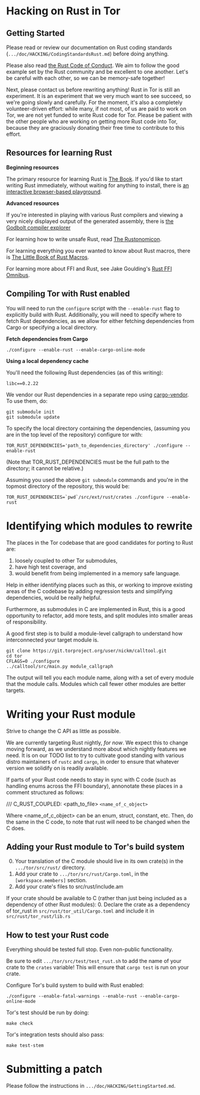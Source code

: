 
 Hacking on Rust in Tor
========================

 Getting Started
-----------------

Please read or review our documentation on Rust coding standards
(`.../doc/HACKING/CodingStandardsRust.md`) before doing anything.

Please also read
[the Rust Code of Conduct](https://www.rust-lang.org/en-US/conduct.html). We
aim to follow the good example set by the Rust community and be
excellent to one another.  Let's be careful with each other, so we can
be memory-safe together!

Next, please contact us before rewriting anything!  Rust in Tor is still
an experiment.  It is an experiment that we very much want to see
succeed, so we're going slowly and carefully.  For the moment, it's also
a completely volunteer-driven effort: while many, if not most, of us are
paid to work on Tor, we are not yet funded to write Rust code for Tor.
Please be patient with the other people who are working on getting more
Rust code into Tor, because they are graciously donating their free time
to contribute to this effort.

 Resources for learning Rust
-----------------------------

**Beginning resources**

The primary resource for learning Rust is
[The Book](https://doc.rust-lang.org/book/).  If you'd like to start writing
Rust immediately, without waiting for anything to install, there is
[an interactive browser-based playground](https://play.rust-lang.org/).

**Advanced resources**

If you're interested in playing with various Rust compilers and viewing
a very nicely displayed output of the generated assembly, there is
[the Godbolt compiler explorer](https://rust.godbolt.org/)

For learning how to write unsafe Rust, read
[The Rustonomicon](https://doc.rust-lang.org/nomicon/).

For learning everything you ever wanted to know about Rust macros, there
is
[The Little Book of Rust Macros](https://danielkeep.github.io/tlborm/book/index.html).

For learning more about FFI and Rust, see Jake Goulding's
[Rust FFI Omnibus](http://jakegoulding.com/rust-ffi-omnibus/).

 Compiling Tor with Rust enabled
---------------------------------

You will need to run the `configure` script with the `--enable-rust`
flag to explicitly build with Rust. Additionally, you will need to
specify where to fetch Rust dependencies, as we allow for either
fetching dependencies from Cargo or specifying a local directory.

**Fetch dependencies from Cargo**

    ./configure --enable-rust --enable-cargo-online-mode

**Using a local dependency cache**

You'll need the following Rust dependencies (as of this writing):

    libc==0.2.22

We vendor our Rust dependencies in a separate repo using
[cargo-vendor](https://github.com/alexcrichton/cargo-vendor).  To use
them, do:

    git submodule init
    git submodule update

To specify the local directory containing the dependencies, (assuming
you are in the top level of the repository) configure tor with:

    TOR_RUST_DEPENDENCIES='path_to_dependencies_directory' ./configure --enable-rust

(Note that TOR_RUST_DEPENDENCIES must be the full path to the directory; it
cannot be relative.)

Assuming you used the above `git submodule` commands and you're in the
topmost directory of the repository, this would be:

    TOR_RUST_DEPENDENCIES=`pwd`/src/ext/rust/crates ./configure --enable-rust


 Identifying which modules to rewrite
======================================

The places in the Tor codebase that are good candidates for porting to
Rust are:

1. loosely coupled to other Tor submodules,
2. have high test coverage, and
3. would benefit from being implemented in a memory safe language.

Help in either identifying places such as this, or working to improve
existing areas of the C codebase by adding regression tests and
simplifying dependencies, would be really helpful.

Furthermore, as submodules in C are implemented in Rust, this is a good
opportunity to refactor, add more tests, and split modules into smaller
areas of responsibility.

A good first step is to build a module-level callgraph to understand how
interconnected your target module is.

    git clone https://git.torproject.org/user/nickm/calltool.git
    cd tor
    CFLAGS=0 ./configure
    ../calltool/src/main.py module_callgraph

The output will tell you each module name, along with a set of every module that
the module calls.  Modules which call fewer other modules are better targets.

 Writing your Rust module
==========================

Strive to change the C API as little as possible.

We are currently targeting Rust nightly, *for now*. We expect this to
change moving forward, as we understand more about which nightly
features we need. It is on our TODO list to try to cultivate good
standing with various distro maintainers of `rustc` and `cargo`, in
order to ensure that whatever version we solidify on is readily
available.

If parts of your Rust code needs to stay in sync with C code (such as
handling enums across the FFI boundary), annonotate these places in a
comment structured as follows:

  /// C_RUST_COUPLED: <path_to_file> `<name_of_c_object>`

Where <name_of_c_object> can be an enum, struct, constant, etc.  Then,
do the same in the C code, to note that rust will need to be changed
when the C does.

 Adding your Rust module to Tor's build system
-----------------------------------------------

0. Your translation of the C module should live in its own crate(s)
   in the `.../tor/src/rust/` directory.
1. Add your crate to `.../tor/src/rust/Cargo.toml`, in the
   `[workspace.members]` section.
2. Add your crate's files to src/rust/include.am

If your crate should be available to C (rather than just being included as a
dependency of other Rust modules):
0. Declare the crate as a dependency of tor_rust in
   `src/rust/tor_util/Cargo.toml` and include it in
   `src/rust/tor_rust/lib.rs`

 How to test your Rust code
----------------------------

Everything should be tested full stop.  Even non-public functionality.

Be sure to edit `.../tor/src/test/test_rust.sh` to add the name of your
crate to the `crates` variable! This will ensure that `cargo test` is
run on your crate.

Configure Tor's build system to build with Rust enabled:

    ./configure --enable-fatal-warnings --enable-rust --enable-cargo-online-mode

Tor's test should be run by doing:

    make check

Tor's integration tests should also pass:

    make test-stem

 Submitting a patch
=====================

Please follow the instructions in `.../doc/HACKING/GettingStarted.md`.
